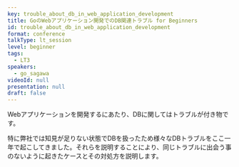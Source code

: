 ```yaml
---
key: trouble_about_db_in_web_application_development
title: GoのWebアプリケーション開発でのDB関連トラブル for Beginners
id: trouble_about_db_in_web_application_development
format: conference
talkType: lt_session
level: beginner
tags:
  - LT3
speakers:
  - go_sagawa
videoId: null
presentation: null
draft: false
---
```

Webアプリケーションを開発するにあたり、DBに関してはトラブルが付き物です。  

特に弊社では知見が足りない状態でDBを扱ったため様々なDBトラブルをここ一年で起こしてきました。それらを説明することにより、同じトラブルに出会う事のないように起きたケースとその対処方を説明します。
